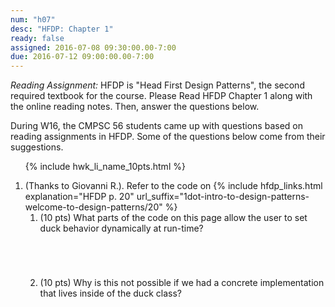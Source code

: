 ```yaml
---
num: "h07"
desc: "HFDP: Chapter 1"
ready: false
assigned: 2016-07-08 09:30:00.00-7:00
due: 2016-07-12 09:00:00.00-7:00
---
```




*Reading Assignment:* HFDP is "Head First Design Patterns", the second required textbook for the course.  Please Read <span data-hfdp="12">HFDP Chapter 1</span>  along with the online reading notes. Then, answer the questions below.

During W16, the CMPSC 56 students came up with questions based on reading assignments in HFDP.   Some of the questions below 
come from their suggestions.

<ol>

{% include hwk_li_name_10pts.html %}

<li>(Thanks to Giovanni R.).  Refer to the code on {% include hfdp_links.html explanation="HFDP p. 20" url_suffix="1dot-intro-to-design-patterns-welcome-to-design-patterns/20" %}

<ol>
<li style="margin-bottom:5em;" markdown="1"> 
(10 pts) What parts of the code on this page allow the user to set duck behavior dynamically at run-time? 
</li>

<li style="margin-bottom:5em;" markdown="1"> 
(10 pts) 
Why is this not possible if we had a concrete implementation that lives inside of the duck class? 
</li>
</ol>
</li> <!-- Giovanni R. -->


</ol>
